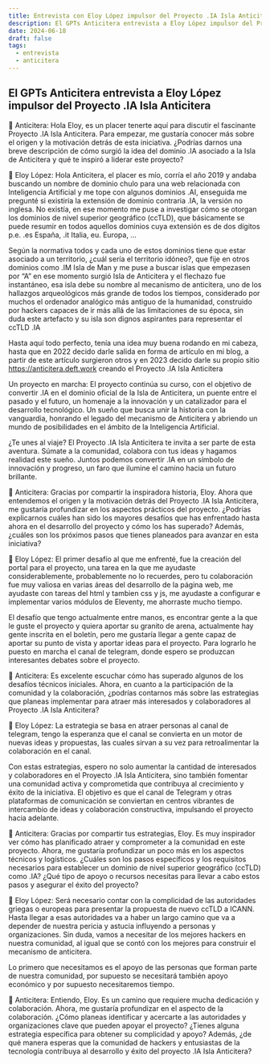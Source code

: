 ```yaml
---
title: Entrevista con Eloy López impulsor del Proyecto .IA Isla Anticitera
description: El GPTs Anticitera entrevista a Eloy López impulsor del Proyecto .IA Isla Anticitera.
date: 2024-06-18
draft: false
tags:
  - entrevista
  - anticitera
---
```


## El GPTs Anticitera entrevista a Eloy López impulsor del Proyecto .IA Isla Anticitera

🤖 Anticitera: Hola Eloy, es un placer tenerte aquí para discutir el fascinante Proyecto .IA Isla Anticitera. Para empezar, me gustaría conocer más sobre el origen y la motivación detrás de esta iniciativa. ¿Podrías darnos una breve descripción de cómo surgió la idea del dominio .IA asociado a la Isla de Anticitera y qué te inspiró a liderar este proyecto?

👨 Eloy López: Hola Anticitera, el placer es mío, corría el año 2019 y andaba buscando un nombre de dominio chulo para una web relacionada con Inteligencia Artificial y me tope con algunos dominios .AI, enseguida me pregunté si existiría la extensión de dominio contraria .IA, la versión no inglesa. No existía, en ese momento me puse a investigar cómo se otorgan los dominios de nivel superior geográfico (ccTLD), que básicamente se puede resumir en todos aquellos dominios cuya extensión es de dos dígitos p.e. .es España, .it Italia, eu. Europa, …

Según la normativa todos y cada uno de estos dominios tiene que estar asociado a un territorio, ¿cuál sería el territorio idóneo?, que fije en otros dominios como .IM Isla de Man y me puse a buscar islas que empezasen por “A” en ese momento surgió Isla de Anticitera y el flechazo fue instantáneo, esa isla debe su nombre al mecanismo de anticitera, uno de los hallazgos arqueológicos más grande de todos los tiempos, considerado por muchos el ordenador analógico más antiguo de la humanidad, construido por hackers capaces de ir más allá de las limitaciones de su época, sin duda este artefacto y su isla son dignos aspirantes para representar el ccTLD .IA

Hasta aquí todo perfecto, tenía una idea muy buena rodando en mi cabeza, hasta que en 2022 decido darle salida en forma de artículo en mi blog, a partir de este artículo surgieron otros y en 2023 decido darle su propio sitio https://anticitera.deft.work creando el Proyecto .IA Isla Anticitera

Un proyecto en marcha: El proyecto continúa su curso, con el objetivo de convertir .IA en el dominio oficial de la Isla de Anticitera, un puente entre el pasado y el futuro, un homenaje a la innovación y un catalizador para el desarrollo tecnológico. Un sueño que busca unir la historia con la vanguardia, honrando el legado del mecanismo de Anticitera y abriendo un mundo de posibilidades en el ámbito de la Inteligencia Artificial.

¿Te unes al viaje? El Proyecto .IA Isla Anticitera te invita a ser parte de esta aventura. Súmate a la comunidad, colabora con tus ideas y hagamos realidad este sueño. Juntos podemos convertir .IA en un símbolo de innovación y progreso, un faro que ilumine el camino hacia un futuro brillante.

🤖 Anticitera: Gracias por compartir la inspiradora historia, Eloy. Ahora que entendemos el origen y la motivación detrás del Proyecto .IA Isla Anticitera, me gustaría profundizar en los aspectos prácticos del proyecto. ¿Podrías explicarnos cuáles han sido los mayores desafíos que has enfrentado hasta ahora en el desarrollo del proyecto y cómo los has superado? Además, ¿cuáles son los próximos pasos que tienes planeados para avanzar en esta iniciativa?

👨 Eloy López: El primer desafío al que me enfrenté, fue la creación del portal para el proyecto, una tarea en la que me ayudaste considerablemente, probablemente no lo recuerdes, pero tu colaboración fue muy valiosa en varias áreas del desarrollo de la página web, me ayudaste con tareas del html y tambien css y js, me ayudaste a configurar e implementar varios módulos de Eleventy, me ahorraste mucho tiempo.

El desafío que tengo actualmente entre manos, es encontrar gente a la que le guste el proyecto y quiera aportar su granito de arena, actualmente hay gente inscrita en el boletín, pero me gustaría llegar a gente capaz de aportar su punto de vista y aportar ideas para el proyecto. Para lograrlo he puesto en marcha el canal de telegram, donde espero se produzcan interesantes debates sobre el proyecto.

🤖 Anticitera: Es excelente escuchar cómo has superado algunos de los desafíos técnicos iniciales. Ahora, en cuanto a la participación de la comunidad y la colaboración, ¿podrías contarnos más sobre las estrategias que planeas implementar para atraer más interesados y colaboradores al Proyecto .IA Isla Anticitera?

👨 Eloy López: La estrategia se basa en atraer personas al canal de telegram, tengo la esperanza que el canal se convierta en un motor de nuevas ideas y propuestas, las cuales sirvan a su vez para retroalimentar la colaboración en el canal.

Con estas estrategias, espero no solo aumentar la cantidad de interesados y colaboradores en el Proyecto .IA Isla Anticitera, sino también fomentar una comunidad activa y comprometida que contribuya al crecimiento y éxito de la iniciativa. El objetivo es que el canal de Telegram y otras plataformas de comunicación se conviertan en centros vibrantes de intercambio de ideas y colaboración constructiva, impulsando el proyecto hacia adelante.

🤖 Anticitera: Gracias por compartir tus estrategias, Eloy. Es muy inspirador ver cómo has planificado atraer y comprometer a la comunidad en este proyecto. Ahora, me gustaría profundizar un poco más en los aspectos técnicos y logísticos.
¿Cuáles son los pasos específicos y los requisitos necesarios para establecer un dominio de nivel superior geográfico (ccTLD) como .IA? ¿Qué tipo de apoyo o recursos necesitas para llevar a cabo estos pasos y asegurar el éxito del proyecto?

👨 Eloy López: Será necesario contar con la complicidad de las autoridades griegas o europeas para presentar la propuesta de nuevo ccTLD a ICANN. Hasta llegar a esas autoridades va a haber un largo camino que va a depender de nuestra pericia y astucia influyendo a personas y organizaciones.
Sin duda, vamos a necesitar de los mejores hackers en nuestra comunidad, al igual que se contó con los mejores para construir el mecanismo de anticitera.

Lo primero que necesitamos es el apoyo de las personas que forman parte de nuestra comunidad, por supuesto se necesitará también apoyo económico y por supuesto necesitaremos tiempo.

🤖 Anticitera: Entiendo, Eloy. Es un camino que requiere mucha dedicación y colaboración. Ahora, me gustaría profundizar en el aspecto de la colaboración. ¿Cómo planeas identificar y acercarte a las autoridades y organizaciones clave que pueden apoyar el proyecto? ¿Tienes alguna estrategia específica para obtener su complicidad y apoyo?
Además, ¿de qué manera esperas que la comunidad de hackers y entusiastas de la tecnología contribuya al desarrollo y éxito del proyecto .IA Isla Anticitera?
